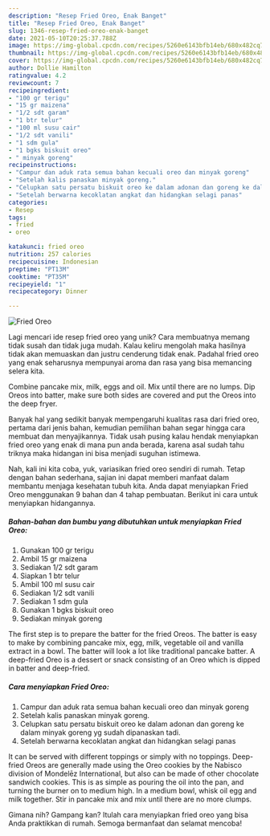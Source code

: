 ```yaml
---
description: "Resep Fried Oreo, Enak Banget"
title: "Resep Fried Oreo, Enak Banget"
slug: 1346-resep-fried-oreo-enak-banget
date: 2021-05-10T20:25:37.788Z
image: https://img-global.cpcdn.com/recipes/5260e6143bfb14eb/680x482cq70/fried-oreo-foto-resep-utama.jpg
thumbnail: https://img-global.cpcdn.com/recipes/5260e6143bfb14eb/680x482cq70/fried-oreo-foto-resep-utama.jpg
cover: https://img-global.cpcdn.com/recipes/5260e6143bfb14eb/680x482cq70/fried-oreo-foto-resep-utama.jpg
author: Dollie Hamilton
ratingvalue: 4.2
reviewcount: 7
recipeingredient:
- "100 gr terigu"
- "15 gr maizena"
- "1/2 sdt garam"
- "1 btr telur"
- "100 ml susu cair"
- "1/2 sdt vanili"
- "1 sdm gula"
- "1 bgks biskuit oreo"
- " minyak goreng"
recipeinstructions:
- "Campur dan aduk rata semua bahan kecuali oreo dan minyak goreng"
- "Setelah kalis panaskan minyak goreng."
- "Celupkan satu persatu biskuit oreo ke dalam adonan dan goreng ke dalam minyak goreng yg sudah dipanaskan tadi."
- "Setelah berwarna kecoklatan angkat dan hidangkan selagi panas"
categories:
- Resep
tags:
- fried
- oreo

katakunci: fried oreo 
nutrition: 257 calories
recipecuisine: Indonesian
preptime: "PT13M"
cooktime: "PT35M"
recipeyield: "1"
recipecategory: Dinner

---
```



![Fried Oreo](https://img-global.cpcdn.com/recipes/5260e6143bfb14eb/680x482cq70/fried-oreo-foto-resep-utama.jpg)

Lagi mencari ide resep fried oreo yang unik? Cara membuatnya memang tidak susah dan tidak juga mudah. Kalau keliru mengolah maka hasilnya tidak akan memuaskan dan justru cenderung tidak enak. Padahal fried oreo yang enak seharusnya mempunyai aroma dan rasa yang bisa memancing selera kita.

Combine pancake mix, milk, eggs and oil. Mix until there are no lumps. Dip Oreos into batter, make sure both sides are covered and put the Oreos into the deep fryer.

Banyak hal yang sedikit banyak mempengaruhi kualitas rasa dari fried oreo, pertama dari jenis bahan, kemudian pemilihan bahan segar hingga cara membuat dan menyajikannya. Tidak usah pusing kalau hendak menyiapkan fried oreo yang enak di mana pun anda berada, karena asal sudah tahu triknya maka hidangan ini bisa menjadi suguhan istimewa.


Nah, kali ini kita coba, yuk, variasikan fried oreo sendiri di rumah. Tetap dengan bahan sederhana, sajian ini dapat memberi manfaat dalam membantu menjaga kesehatan tubuh kita. Anda dapat menyiapkan Fried Oreo menggunakan 9 bahan dan 4 tahap pembuatan. Berikut ini cara untuk menyiapkan hidangannya.

<!--inarticleads1-->

##### Bahan-bahan dan bumbu yang dibutuhkan untuk menyiapkan Fried Oreo:

1. Gunakan 100 gr terigu
1. Ambil 15 gr maizena
1. Sediakan 1/2 sdt garam
1. Siapkan 1 btr telur
1. Ambil 100 ml susu cair
1. Sediakan 1/2 sdt vanili
1. Sediakan 1 sdm gula
1. Gunakan 1 bgks biskuit oreo
1. Sediakan  minyak goreng


The first step is to prepare the batter for the fried Oreos. The batter is easy to make by combining pancake mix, egg, milk, vegetable oil and vanilla extract in a bowl. The batter will look a lot like traditional pancake batter. A deep-fried Oreo is a dessert or snack consisting of an Oreo which is dipped in batter and deep-fried. 

<!--inarticleads2-->

##### Cara menyiapkan Fried Oreo:

1. Campur dan aduk rata semua bahan kecuali oreo dan minyak goreng
1. Setelah kalis panaskan minyak goreng.
1. Celupkan satu persatu biskuit oreo ke dalam adonan dan goreng ke dalam minyak goreng yg sudah dipanaskan tadi.
1. Setelah berwarna kecoklatan angkat dan hidangkan selagi panas


It can be served with different toppings or simply with no toppings. Deep-fried Oreos are generally made using the Oreo cookies by the Nabisco division of Mondelēz International, but also can be made of other chocolate sandwich cookies. This is as simple as pouring the oil into the pan, and turning the burner on to medium high. In a medium bowl, whisk oil egg and milk together. Stir in pancake mix and mix until there are no more clumps. 

Gimana nih? Gampang kan? Itulah cara menyiapkan fried oreo yang bisa Anda praktikkan di rumah. Semoga bermanfaat dan selamat mencoba!
